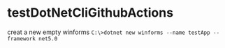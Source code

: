 # testDotNetCliGithubActions
creat a new empty winforms
`C:\>dotnet new winforms --name testApp --framework net5.0`
